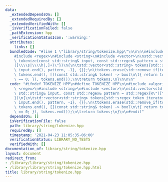 ```yaml
---
data:
  _extendedDependsOn: []
  _extendedRequiredBy: []
  _extendedVerifiedWith: []
  _isVerificationFailed: false
  _pathExtension: hpp
  _verificationStatusIcon: ':warning:'
  attributes:
    links: []
  bundledCode: "#line 1 \"library/string/tokenize.hpp\"\n\n\n\n#include <algorithm>\n\
    #include <regex>\n#include <string>\n#include <vector>\n\nstd::vector<std::string>\
    \ tokenize(const std::string& input, const std::regex& pattern = std::regex{R\"\
    ([\\\\s|\\\\h|,]+)\"})\n{\n\tstd::vector<std::string> tokens{std::sregex_token_iterator{input.begin(),\
    \ input.end(), pattern, -1}, {}};\n\ttokens.erase(std::remove_if(tokens.begin(),\
    \ tokens.end(), [](const std::string& token) -> bool\n\t{ return token.size()\
    \ == 0; }), tokens.end());\n\treturn tokens;\n}\n\n\n"
  code: "#ifndef TOKENIZE_HPP\n#define TOKENIZE_HPP\n\n#include <algorithm>\n#include\
    \ <regex>\n#include <string>\n#include <vector>\n\nstd::vector<std::string> tokenize(const\
    \ std::string& input, const std::regex& pattern = std::regex{R\"([\\\\s|\\\\h|,]+)\"\
    })\n{\n\tstd::vector<std::string> tokens{std::sregex_token_iterator{input.begin(),\
    \ input.end(), pattern, -1}, {}};\n\ttokens.erase(std::remove_if(tokens.begin(),\
    \ tokens.end(), [](const std::string& token) -> bool\n\t{ return token.size()\
    \ == 0; }), tokens.end());\n\treturn tokens;\n}\n\n#endif"
  dependsOn: []
  isVerificationFile: false
  path: library/string/tokenize.hpp
  requiredBy: []
  timestamp: '2021-04-23 11:05:35-06:00'
  verificationStatus: LIBRARY_NO_TESTS
  verifiedWith: []
documentation_of: library/string/tokenize.hpp
layout: document
redirect_from:
- /library/library/string/tokenize.hpp
- /library/library/string/tokenize.hpp.html
title: library/string/tokenize.hpp
---
```

